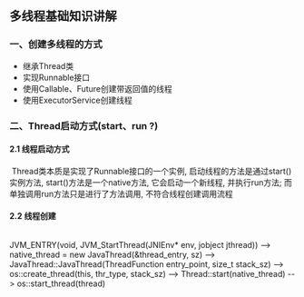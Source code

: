 ## 多线程基础知识讲解

### 一、创建多线程的方式

- 继承Thread类
- 实现Runnable接口
- 使用Callable、Future创建带返回值的线程
- 使用ExecutorService创建线程



### 二、Thread启动方式(start、run ?)

#### 2.1 线程启动方式

​	Thread类本质是实现了Runnable接口的一个实例, 启动线程的方法是通过start()实例方法, start()方法是一个native方法, 它会启动一个新线程, 并执行run方法; 而单独调用run方法只是进行了方法调用, 不符合线程创建调用流程

#### 2.2 线程创建

```java

```



JVM_ENTRY(void, JVM_StartThread(JNIEnv* env, jobject jthread)) --> native_thread = new JavaThread(&thread_entry, sz) --> JavaThread::JavaThread(ThreadFunction entry_point, size_t stack_sz) --> os::create_thread(this, thr_type, stack_sz) --> Thread::start(native_thread) --> os::start_thread(thread)